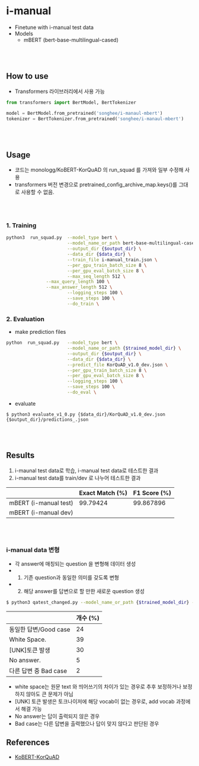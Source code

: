 # i-manual
- Finetune with i-manual test data
- Models
  - mBERT (bert-base-multilingual-cased)

<br><br>
## How to use
- Transformers 라이브러리에서 사용 가능
```python
from transformers import BertModel, BertTokenizer

model = BertModel.from_pretrained('songhee/i-manaul-mbert')
tokenizer = BertTokenizer.from_pretrained('songhee/i-manaul-mbert')
```

<br><br>
## Usage

- 코드는 monologg/KoBERT-KorQuAD 의 run_squad 를 가져와 일부 수정해 사용
- transformers 버전 변경으로 pretrained_config_archive_map.keys()를 그대로 사용할 수 없음.

<br><br>
### 1. Training

```bash
python3  run_squad.py  --model_type bert \
                       --model_name_or_path bert-base-multilingual-cased \
                       --output_dir {$output_dir} \
                       --data_dir {$data_dir} \
                       --train_file i-manual_train.json \
                       --per_gpu_train_batch_size 8 \
                       --per_gpu_eval_batch_size 8 \
                       --max_seq_length 512 \
		       --max_query_length 100 \
		       --max_answer_length 512 \
                       --logging_steps 100 \
                       --save_steps 100 \
                       --do_train \
```

### 2. Evaluation
- make prediction files

```bash
python  run_squad.py   --model_type bert \
                       --model_name_or_path {$trained_model_dir} \
                       --output_dir {$output_dir} \
                       --data_dir {$data_dir} \
                       --predict_file KorQuAD_v1.0_dev.json \
                       --per_gpu_train_batch_size 8 \
                       --per_gpu_eval_batch_size 8 \
                       --logging_steps 100 \
                       --save_steps 100 \
                       --do_eval \
```

- evaluate
```console
$ python3 evaluate_v1_0.py {$data_dir}/KorQuAD_v1.0_dev.json {$output_dir}/predictions_.json
```

<br><br>
## Results
1. i-maunal test data로 학습, i-manual test data로 테스트한 결과
2. i-manual test data를 train/dev 로 나누어 테스트한 결과

|                         | Exact Match (%) | F1 Score (%) |
| ----------------------- | --------------- | ------------ |
| mBERT (i-manual test)   |     99.79424    |   99.867896  |
| mBERT (i-manual dev)    |                 |              |


<br><br>

### i-manual data 변형
- 각 answer에 매칭되는 question 을 변형해 데이터 생성
- 1. 기존 question과 동일한 의미를 갖도록 변형
- 2. 해당 answer를 답변으로 할 만한 새로운 question 생성

```bash
$ python3 qatest_changed.py --model_name_or_path {$trained_model_dir} --data_path {$data_path}
```

|                         |      개수 (%)    | 
| ----------------------- | --------------- | 
| 동일한 답변/Good case      |        24       |
| White Space.            |        39       |
| [UNK]토큰 발생            |        30       |
| No answer.              |        5        |
| 다른 답변 중 Bad case      |        2        |

- white space는 원문 text 와 띄어쓰기의 차이가 있는 경우로 추후 보정하거나 보정하지 않아도 큰 문제가 아님
- [UNK] 토큰 발생은 토크나이저에 해당 vocab이 없는 경우로, add vocab 과정에서 해결 가능
- No answer는 답이 출력되지 않은 경우
- Bad case는 다른 답변을 출력했으나 답이 맞지 않다고 판단된 경우



## References

- [KoBERT-KorQuAD](https://github.com/monologg/KoBERT-KorQuAD)
